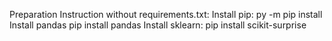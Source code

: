 Preparation Instruction without requirements.txt:
Install pip:
py -m pip install
Install pandas
pip install pandas
Install sklearn:
pip install scikit-surprise
